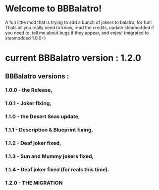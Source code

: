 # Welcome to BBBalatro!
A fun little mod that is trying to add a bunch of jokers to balatro, for fun! Thats all you really need to know, read the credits, update steamodded if you need to, tell me about bugs if they appear, and enjoy!
(migrated to steamodded 1.0.0+)

# current BBBalatro version : 1.2.0

## BBBalatro versions :
### 1.0.0 - the Release,
### 1.0.1 - Joker fixing,
### 1.1.0 - the Desert Seas update,
### 1.1.1 - Description & Blueprint fixing,
### 1.1.2 - Deaf joker fixed,
### 1.1.3 - Sun and Mummy jokers fixed,
### 1.1.4 - Deaf joker fixed (for reals this time).
### 1.2.0 - THE MIGRATION
